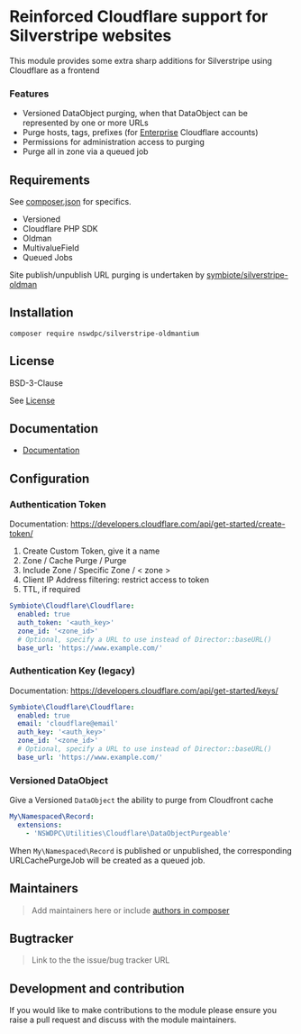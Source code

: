 # Reinforced Cloudflare support for Silverstripe websites

This module provides some extra sharp additions for Silverstripe using Cloudflare as a frontend

### Features

- Versioned DataObject purging, when that DataObject can be represented by one or more URLs
- Purge hosts, tags, prefixes (for [Enterprise]([https://api.cloudflare.com/#zone-purge-files-by-cache-tags,-host-or-prefix) Cloudflare accounts)
- Permissions for administration access to purging
- Purge all in zone via a queued job

## Requirements

See [composer.json](./composer.json) for specifics.

+ Versioned
+ Cloudflare PHP SDK
+ Oldman
+ MultivalueField
+ Queued Jobs

Site publish/unpublish URL purging is undertaken by [symbiote/silverstripe-oldman](https://github.com/symbiote/silverstripe-oldman)


## Installation

```shell
composer require nswdpc/silverstripe-oldmantium
```

## License

BSD-3-Clause

See [License](./LICENSE.md)

## Documentation

* [Documentation](./docs/en/001_index.md)


## Configuration


### Authentication Token

Documentation: https://developers.cloudflare.com/api/get-started/create-token/

1. Create Custom Token, give it a name
1. Zone / Cache Purge / Purge
1. Include Zone / Specific Zone / < zone >
1. Client IP Address filtering: restrict access to token
1. TTL, if required

```yaml
Symbiote\Cloudflare\Cloudflare:
  enabled: true
  auth_token: '<auth_key>'
  zone_id: '<zone_id>'
  # Optional, specify a URL to use instead of Director::baseURL()
  base_url: 'https://www.example.com/'
```

### Authentication Key (legacy)

Documentation: https://developers.cloudflare.com/api/get-started/keys/

```yaml
Symbiote\Cloudflare\Cloudflare:
  enabled: true
  email: 'cloudflare@email'
  auth_key: '<auth_key>'
  zone_id: '<zone_id>'
  # Optional, specify a URL to use instead of Director::baseURL()
  base_url: 'https://www.example.com/'
```

### Versioned DataObject

Give a Versioned `DataObject` the ability to purge from Cloudfront cache

```yaml
My\Namespaced\Record:
  extensions:
    - 'NSWDPC\Utilities\Cloudflare\DataObjectPurgeable'
```

When `My\Namespaced\Record` is published or unpublished, the corresponding URLCachePurgeJob will be created as a queued job.


## Maintainers

> Add maintainers here or include [authors in composer](https://getcomposer.org/doc/04-schema.md#authors)

## Bugtracker

> Link to the the issue/bug tracker URL

## Development and contribution

If you would like to make contributions to the module please ensure you raise a pull request and discuss with the module maintainers.
